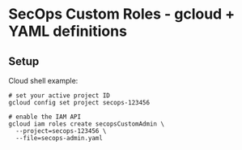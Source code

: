 # SecOps Custom Roles - gcloud + YAML definitions

## Setup

Cloud shell example:

```
# set your active project ID
gcloud config set project secops-123456

# enable the IAM API
gcloud iam roles create secopsCustomAdmin \
  --project=secops-123456 \
  --file=secops-admin.yaml
```


